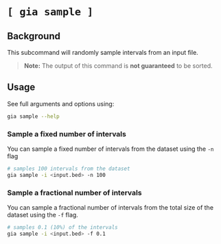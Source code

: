 # `[ gia sample ]`

## Background

This subcommand will randomly sample intervals from an input file.

> **Note:** The output of this command is **not guaranteed** to be sorted.

## Usage

See full arguments and options using:

```bash
gia sample --help
```

### Sample a fixed number of intervals

You can sample a fixed number of intervals from the dataset using the `-n` flag

```bash
# samples 100 intervals from the dataset
gia sample -i <input.bed> -n 100
```

### Sample a fractional number of intervals

You can sample a fractional number of intervals from the total size of the dataset
using the `-f` flag.

```bash
# samples 0.1 (10%) of the intervals
gia sample -i <input.bed> -f 0.1
```
